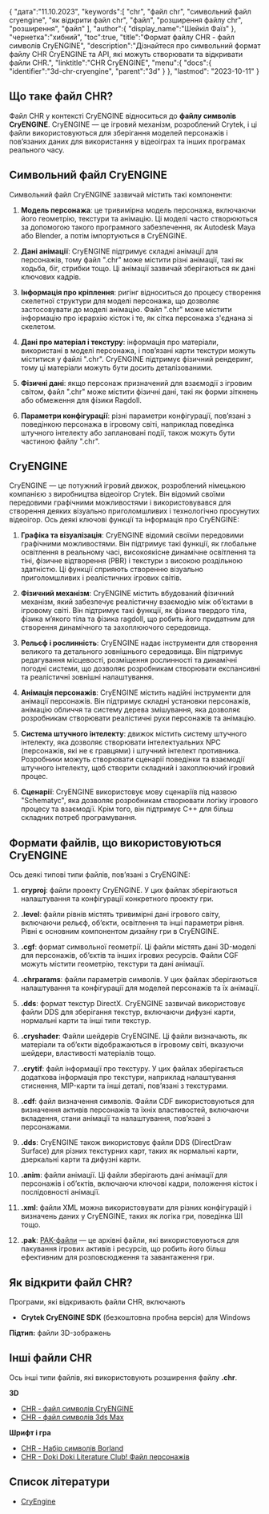 {
"дата":"11.10.2023",
   "keywords":[
"chr",
"файл chr",
"символьний файл cryengine",
"як відкрити файл chr",
"файл",
"розширення файлу chr",
"розширення",
"файл"
],
   "author":{
"display_name":"Шейкіл Фаїз"
},
"чернетка":"хибний",
"toc":true,
"title":"Формат файлу CHR - файл символів CryENGINE",
   "description":"Дізнайтеся про символьний формат файлу CHR CryENGINE та API, які можуть створювати та відкривати файли CHR.",
"linktitle":"CHR CryENGINE",
   "menu":{
      "docs":{
         "identifier":"3d-chr-cryengine",
         "parent":"3d"
}
},
"lastmod": "2023-10-11"
}

## Що таке файл CHR?

Файл CHR у контексті CryENGINE відноситься до **файлу символів CryENGINE**. CryENGINE — це ігровий механізм, розроблений Crytek, і ці файли використовуються для зберігання моделей персонажів і пов’язаних даних для використання у відеоіграх та інших програмах реального часу.

## Символьний файл CryENGINE

Символьний файл CryENGINE зазвичай містить такі компоненти:

1. **Модель персонажа**: це тривимірна модель персонажа, включаючи його геометрію, текстури та анімацію. Ці моделі часто створюються за допомогою такого програмного забезпечення, як Autodesk Maya або Blender, а потім імпортуються в CryENGINE.
    




















2. **Дані анімації**: CryENGINE підтримує складні анімації для персонажів, тому файл ".chr" може містити різні анімації, такі як ходьба, біг, стрибки тощо. Ці анімації зазвичай зберігаються як дані ключових кадрів.
    




















3. **Інформація про кріплення**: ригінг відноситься до процесу створення скелетної структури для моделі персонажа, що дозволяє застосовувати до моделі анімацію. Файл ".chr" може містити інформацію про ієрархію кісток і те, як сітка персонажа з'єднана зі скелетом.
    




















4. **Дані про матеріал і текстуру**: інформація про матеріали, використані в моделі персонажа, і пов’язані карти текстури можуть міститися у файлі ".chr". CryENGINE підтримує фізичний рендеринг, тому ці матеріали можуть бути досить деталізованими.
    




















5. **Фізичні дані**: якщо персонаж призначений для взаємодії з ігровим світом, файл ".chr" може містити фізичні дані, такі як форми зіткнень або обмеження для фізики Ragdoll.
    




















6. **Параметри конфігурації**: різні параметри конфігурації, пов’язані з поведінкою персонажа в ігровому світі, наприклад поведінка штучного інтелекту або заплановані події, також можуть бути частиною файлу ".chr".

## CryENGINE

CryENGINE — це потужний ігровий движок, розроблений німецькою компанією з виробництва відеоігор Crytek. Він відомий своїми передовими графічними можливостями і використовувався для створення деяких візуально приголомшливих і технологічно просунутих відеоігор. Ось деякі ключові функції та інформація про CryENGINE:

1. **Графіка та візуалізація**: CryENGINE відомий своїми передовими графічними можливостями. Він підтримує такі функції, як глобальне освітлення в реальному часі, високоякісне динамічне освітлення та тіні, фізичне відтворення (PBR) і текстури з високою роздільною здатністю. Ці функції сприяють створенню візуально приголомшливих і реалістичних ігрових світів.
    




















2. **Фізичний механізм**: CryENGINE містить вбудований фізичний механізм, який забезпечує реалістичну взаємодію між об’єктами в ігровому світі. Він підтримує такі функції, як фізика твердого тіла, фізика м’якого тіла та фізика ragdoll, що робить його придатним для створення динамічного та захоплюючого середовища.
    




















3. **Рельєф і рослинність**: CryENGINE надає інструменти для створення великого та детального зовнішнього середовища. Він підтримує редагування місцевості, розміщення рослинності та динамічні погодні системи, що дозволяє розробникам створювати експансивні та реалістичні зовнішні налаштування.
    




















4. **Анімація персонажів**: CryENGINE містить надійні інструменти для анімації персонажів. Він підтримує складні установки персонажів, анімацію обличчя та систему дерева змішування, яка дозволяє розробникам створювати реалістичні рухи персонажів та анімацію.
    




















5. **Система штучного інтелекту**: движок містить систему штучного інтелекту, яка дозволяє створювати інтелектуальних NPC (персонажів, які не є гравцями) і штучний інтелект противника. Розробники можуть створювати сценарії поведінки та взаємодії штучного інтелекту, щоб створити складний і захоплюючий ігровий процес.
       





















6. **Сценарії**: CryENGINE використовує мову сценаріїв під назвою "Schematyc", яка дозволяє розробникам створювати логіку ігрового процесу та взаємодії. Крім того, він підтримує C++ для більш складних потреб програмування.

## Формати файлів, що використовуються CryENGINE

Ось деякі типові типи файлів, пов’язані з CryENGINE:

1. **cryproj**: файли проекту CryENGINE. У цих файлах зберігаються налаштування та конфігурації конкретного проекту гри.
    




















2. **.level**: файли рівнів містять тривимірні дані ігрового світу, включаючи рельєф, об’єкти, освітлення та інші параметри рівня. Рівні є основним компонентом дизайну гри в CryENGINE.
    




















3. **.cgf**: формат символьної геометрії. Ці файли містять дані 3D-моделі для персонажів, об’єктів та інших ігрових ресурсів. Файли CGF можуть містити геометрію, текстури та дані анімації.
    




















4. **.chrparams**: файли параметрів символів. У цих файлах зберігаються налаштування та конфігурації для моделей персонажів та їх анімації.
    




















5. **.dds**: формат текстур DirectX. CryENGINE зазвичай використовує файли DDS для зберігання текстур, включаючи дифузні карти, нормальні карти та інші типи текстур.
    




















6. **.cryshader**: Файли шейдерів CryENGINE. Ці файли визначають, як матеріали та об’єкти відображаються в ігровому світі, вказуючи шейдери, властивості матеріалів тощо.
    




















7. **.crytif**: файл інформації про текстуру. У цих файлах зберігається додаткова інформація про текстури, наприклад налаштування стиснення, MIP-карти та інші деталі, пов’язані з текстурами.
    




















8. **.cdf**: файл визначення символів. Файли CDF використовуються для визначення активів персонажів та їхніх властивостей, включаючи вкладення, стани анімації та налаштування, пов’язані з персонажами.
    




















9. **.dds**: CryENGINE також використовує файли DDS (DirectDraw Surface) для різних текстурних карт, таких як нормальні карти, дзеркальні карти та дифузні карти.
    




















10. **.anim**: файли анімації. Ці файли зберігають дані анімації для персонажів і об’єктів, включаючи ключові кадри, положення кісток і послідовності анімації.
    




















11. **.xml**: файли XML можна використовувати для різних конфігурацій і визначень даних у CryENGINE, таких як логіка гри, поведінка ШІ тощо.
    




















12. **.pak**: [PAK-файли](/uk/game/pak/) — це архівні файли, які використовуються для пакування ігрових активів і ресурсів, що робить його більш ефективним для розповсюдження та завантаження гри.

## Як відкрити файл CHR?

Програми, які відкривають файли CHR, включають

- **Crytek CryENGINE SDK** (безкоштовна пробна версія) для Windows

**Підтип:** файли 3D-зображень

## Інші файли CHR

Ось інші типи файлів, які використовують розширення файлу **.chr**.

**3D**
- [CHR - файл символів CryENGINE](/uk/3d/chr-cryengine/)
- [CHR - файл символів 3ds Max](/uk/3d/chr-3ds/)

**Шрифт і гра**
- [CHR - Набір символів Borland](/uk/font/chr/)
- [CHR - Doki Doki Literature Club! Файл персонажів](/uk/game/chr-doki/)

## Список літератури
- [CryEngine](https://en.wikipedia.org/wiki/CryEngine)

